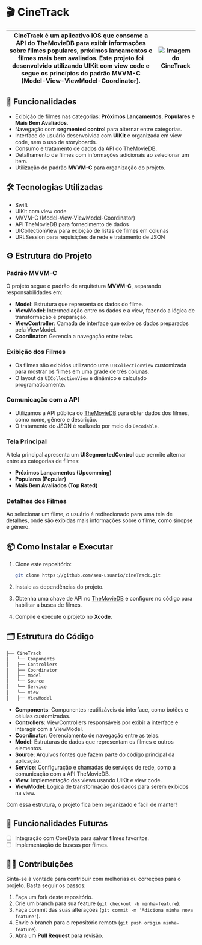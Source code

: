 # 🎬 CineTrack

| CineTrack é um aplicativo iOS que consome a API do TheMovieDB para exibir informações sobre filmes populares, próximos lançamentos e filmes mais bem avaliados. Este projeto foi desenvolvido utilizando **UIKit** com **view code** e segue os princípios do padrão **MVVM-C** (Model-View-ViewModel-Coordinator). | ![Imagem do CineTrack](https://i.imgur.com/wk07u0P.png) |
|----------------------------------------------------------------------------------------------------------------------------------------------------------------------------|:-------------------------------------------------------:|

## 📱 Funcionalidades

- Exibição de filmes nas categorias: **Próximos Lançamentos**, **Populares** e **Mais Bem Avaliados**.
- Navegação com **segmented control** para alternar entre categorias.
- Interface de usuário desenvolvida com **UIKit** e organizada em view code, sem o uso de storyboards.
- Consumo e tratamento de dados da API do TheMovieDB.
- Detalhamento de filmes com informações adicionais ao selecionar um item.
- Utilização do padrão **MVVM-C** para organização do projeto.

## 🛠️ Tecnologias Utilizadas

- Swift
- UIKit com view code
- MVVM-C (Model-View-ViewModel-Coordinator)
- API TheMovieDB para fornecimento de dados
- UICollectionView para exibição de listas de filmes em colunas
- URLSession para requisições de rede e tratamento de JSON

## ⚙️ Estrutura do Projeto

### Padrão MVVM-C
O projeto segue o padrão de arquitetura **MVVM-C**, separando responsabilidades em:

- **Model**: Estrutura que representa os dados do filme.
- **ViewModel**: Intermediação entre os dados e a view, fazendo a lógica de transformação e preparação.
- **ViewController**: Camada de interface que exibe os dados preparados pela ViewModel.
- **Coordinator**: Gerencia a navegação entre telas.

### Exibição dos Filmes
- Os filmes são exibidos utilizando uma `UICollectionView` customizada para mostrar os filmes em uma grade de três colunas.
- O layout da `UICollectionView` é dinâmico e calculado programaticamente.

### Comunicação com a API
- Utilizamos a API pública do [TheMovieDB](https://www.themoviedb.org/documentation/api) para obter dados dos filmes, como nome, gênero e descrição.
- O tratamento do JSON é realizado por meio do `Decodable`.

### Tela Principal
A tela principal apresenta um **UISegmentedControl** que permite alternar entre as categorias de filmes:

- **Próximos Lançamentos (Upcomming)**
- **Populares (Popular)**
- **Mais Bem Avaliados (Top Rated)**

### Detalhes dos Filmes
Ao selecionar um filme, o usuário é redirecionado para uma tela de detalhes, onde são exibidas mais informações sobre o filme, como sinopse e gênero.

## 📦 Como Instalar e Executar

1. Clone este repositório:
   ```bash
   git clone https://github.com/seu-usuario/cineTrack.git
   ```
   
2. Instale as dependências do projeto.

3. Obtenha uma chave de API no [TheMovieDB](https://www.themoviedb.org/documentation/api) e configure no código para habilitar a busca de filmes.

4. Compile e execute o projeto no **Xcode**.

## 🗂 Estrutura do Código

```bash
├── CineTrack
│   └── Components
│   ├── Controllers
│   ├── Coordinator
│   ├── Model
│   └── Source
│   └── Service
│   └── View
│   ├── ViewModel
```
- **Components**: Componentes reutilizáveis da interface, como botões e células customizadas.
- **Controllers**: ViewControllers responsáveis por exibir a interface e interagir com a ViewModel.
- **Coordinator**: Gerenciamento de navegação entre as telas.
- **Model**: Estruturas de dados que representam os filmes e outros elementos.
- **Source**: Arquivos fontes que fazem parte do código principal da aplicação.
- **Service**: Configuração e chamadas de serviços de rede, como a comunicação com a API TheMovieDB.
- **View**: Implementação das views usando UIKit e view code.
- **ViewModel**: Lógica de transformação dos dados para serem exibidos na view.

Com essa estrutura, o projeto fica bem organizado e fácil de manter!
## 🔄 Funcionalidades Futuras

- [ ] Integração com CoreData para salvar filmes favoritos.
- [ ] Implementação de buscas por filmes.

## 🧑‍💻 Contribuições

Sinta-se à vontade para contribuir com melhorias ou correções para o projeto. Basta seguir os passos:

1. Faça um fork deste repositório.
2. Crie um branch para sua feature (`git checkout -b minha-feature`).
3. Faça commit das suas alterações (`git commit -m 'Adiciona minha nova feature'`).
4. Envie o branch para o repositório remoto (`git push origin minha-feature`).
5. Abra um **Pull Request** para revisão.

